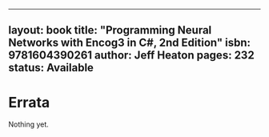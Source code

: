 
---
layout: book
title: "Programming Neural Networks with Encog3 in C#, 2nd Edition"
isbn: 9781604390261
author: Jeff Heaton
pages: 232
status: Available
---

Errata
======

Nothing yet.